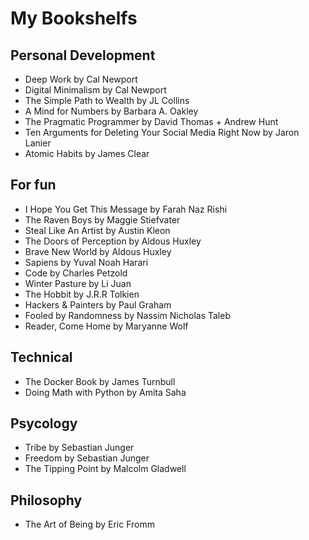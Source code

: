# My Bookshelfs
## Personal Development
- Deep Work by Cal Newport
- Digital Minimalism by Cal Newport
- The Simple Path to Wealth by JL Collins
- A Mind for Numbers by Barbara A. Oakley
- The Pragmatic Programmer by David Thomas + Andrew Hunt
- Ten Arguments for Deleting Your Social Media Right Now by Jaron Lanier
- Atomic Habits by James Clear

## For fun
- I Hope You Get This Message by Farah Naz Rishi
- The Raven Boys by Maggie Stiefvater
- Steal Like An Artist by Austin Kleon
- The Doors of Perception by Aldous Huxley
- Brave New World by Aldous Huxley
- Sapiens by Yuval Noah Harari
- Code by Charles Petzold
- Winter Pasture by Li Juan
- The Hobbit by J.R.R Tolkien
- Hackers & Painters by Paul Graham
- Fooled by Randomness by Nassim Nicholas Taleb
- Reader, Come Home by Maryanne Wolf

## Technical
- The Docker Book by James Turnbull
- Doing Math with Python by Amita Saha

## Psycology
- Tribe by Sebastian Junger
- Freedom by Sebastian Junger
- The Tipping Point by Malcolm Gladwell

## Philosophy
- The Art of Being by Eric Fromm
